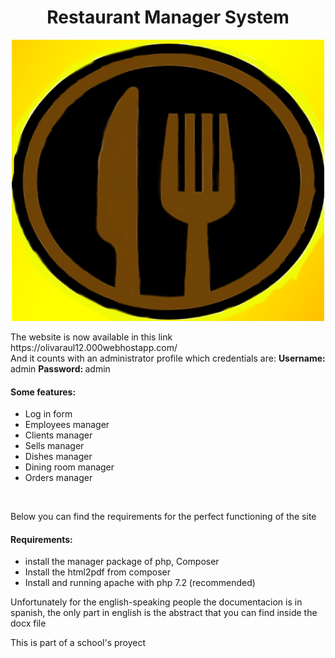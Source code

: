 <h1 align="center">Restaurant Manager System</h1>
<p align="center"> <img src="Imagenes/logo_frame.png" width="500px" height="450px"> </p>
<p>The website is now available in this link https://olivaraul12.000webhostapp.com/<br>
And it counts with an administrator profile which credentials are: <b>Username: </b>admin <b>Password: </b>admin </p>
<h4>Some features:</h4>
<ul>
  <li>Log in form</li>
  <li>Employees manager</li>
  <li>Clients manager</li>
  <li>Sells manager</li>
  <li>Dishes manager</li>
  <li>Dining room manager</li>
  <li>Orders manager</li>
</ul>
<br>
<p>Below you can find the requirements for the perfect functioning of the site</p>
<h4>Requirements:</h4>
<ul>
  <li>install the manager package of php, Composer</li>
  <li>Install the html2pdf from composer</li>
  <li>Install and running apache with php 7.2 (recommended)</li>
</ul>
<p>Unfortunately for the english-speaking people the documentacion is in spanish, the only part in english is the abstract that you can find inside the docx file</p>
<p>This is part of a school's proyect</p>
